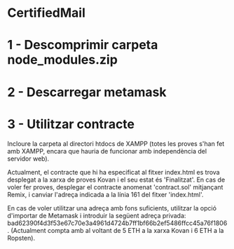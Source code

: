 # CertifiedMail

# 1 - Descomprimir carpeta node_modules.zip

# 2 - Descarregar metamask

# 3 - Utilitzar contracte
  Incloure la carpeta al directori htdocs de XAMPP (totes les proves s'han fet amb XAMPP, encara que hauria de funcionar amb independència del servidor web).
  
  Actualment, el contracte que hi ha especificat al fitxer index.html es trova desplegat a la xarxa de proves Kovan i el seu estat és 'Finalitzat'. En cas de voler fer proves, desplegar el contracte anomenat 'contract.sol' mitjançant Remix, i canviar l'adreça indicada a la línia 161 del fitxer 'index.html'.
  
  En cas de voler utilitzar una adreça amb fons suficients, utilitzar la opció d'importar de Metamask i introduir la següent adreça privada: bad62390f4d3f53e67c70e3a4961d4724b7ff1bf66b2ef5486ffcc45a76f1806. (Actualment compta amb al voltant de 5 ETH a la xarxa Kovan i 6 ETH a la Ropsten).


  

